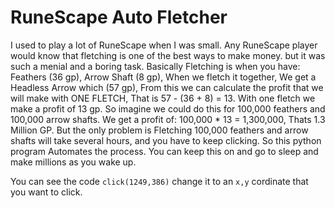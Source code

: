 # RuneScape Auto Fletcher 
I used to play a lot of RuneScape when I was small. Any RuneScape player would know that fletching is one of the best ways to make money. but it was such a menial and a boring task. Basically Fletching is when you have: Feathers (36 gp), Arrow Shaft (8 gp), When we fletch it together, We get a Headless Arrow which (57 gp), From this we can calculate the profit that we will make with ONE FLETCH, That is 57 - (36 + 8) = 13. With one fletch we make a profit of 13 gp. So imagine we could do this for 100,000 feathers and 100,000 arrow shafts. We get a profit of: 100,000 * 13 = 1,300,000, Thats 1.3 Million GP. But the only problem is Fletching 100,000 feathers and arrow shafts will take several hours, and you have to keep clicking. So this python program Automates the process. You can keep this on and go to sleep and make millions as you wake up. 

You can see the code `click(1249,386)` change it to an `x,y` cordinate that you want to click. 
